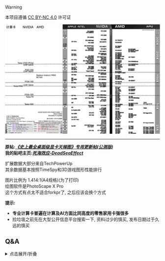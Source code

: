 >[!WARNING]
>本项目遵循 [CC BY-NC 4.0](https://creativecommons.org/licenses/by-nc/4.0/legalcode) 许可证

![](GPU-Perf-Rank--Compute-Ext.png)

---

**原帖:*****[《史上最全桌面级显卡天梯图》专用更新帖(公测版)](https://tieba.baidu.com/p/6133450546)***  
**我的贴吧主页:*****[死海效应-DeadSeaEffect](https://tieba.baidu.com/home/main?id=tb.1.c471fc29.C5t0iu3e4GcSQQSDanvP6g?t=1758821577&fr=pb)***  

扩展数据大部分来自TechPowerUp  
其余数据基本按照TimeSpy和3D游戏图形性能排行  

图片比例为 1.414:1(A4规格)(为了打印)  
绘图软件是PhotoScape X Pro  
这个方式有点太不适合forkpr了, 之后应该会换个方式  

**提示:**
- **专业计算卡普遍在计算及AI方面比同高度的零售家用卡强很多**
- 捡垃圾之前先在大型公开信息平台搜索一下, 资料过少的慎买, 发布日期过于久远的慎买

## Q&A
<details>

<summary>点击展开/折叠</summary>

- 为什么是黑白的?
  - 我打印机是黑白的所以为黑白打印机专门做了优化


</details>
